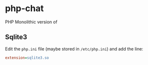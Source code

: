 # php-chat

PHP Monolithic version of


## Sqlite3

Edit the `php.ini` file (maybe stored in `/etc/php.ini`) and add the line:

```ini
extension=sqlite3.so
```